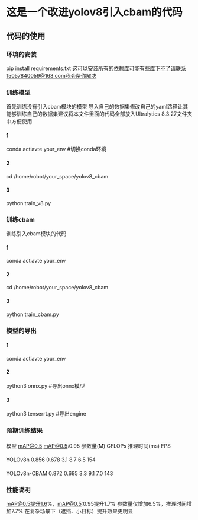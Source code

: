 # 这是一个改进yolov8引入cbam的代码
## 代码的使用
### 环境的安装
pip install requirements.txt
这可以安装所有的依赖库可能有些库下不了请联系15057840059@163.com我会帮你解决
### 训练模型
 首先训练没有引入cbam模块的模型
 导入自己的数据集修改自己的yaml路径让其能够训练自己的数据集建议将本文件里面的代码全部放入Ultralytics 8.3.27文件夹中方便使用
 #### 1
 conda actiavte your_env  #切换conda环境
 #### 2
 cd /home/robot/your_space/yolov8_cbam
 #### 3
 python train_v8.py
 ### 训练cbam
 训练引入cbam模块的代码
 #### 1
 conda actiavte your_env 
 #### 2
 cd /home/robot/your_space/yolov8_cbam
 #### 3
python train_cbam.py
### 模型的导出
#### 1
conda actiavte your_env 
#### 2
python3 onnx.py #导出onnx模型
#### 3
python3 tenserrt.py #导出engine
### 预期训练结果

#### 
模型	         mAP@0.5  	mAP@0.5:0.95    	参数量(M)   	GFLOPs	  推理时间(ms)    	FPS
#### 
YOLOv8n       	0.856	      0.678	          3.1	         8.7	       6.5	         154
####
YOLOv8n-CBAM  	0.872	       0.695	         3.3	         9.1	       7.0	         143
### 性能说明
mAP@0.5提升1.6%，mAP@0.5:0.95提升1.7%
参数量仅增加6.5%，推理时间增加7.7%
在复杂场景下（遮挡、小目标）提升效果更明显
